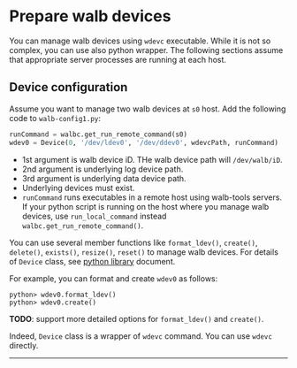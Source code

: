 # Prepare walb devices

You can manage walb devices using `wdevc` executable.
While it is not so complex, you can use also python wrapper.
The following sections assume that appropriate server processes are running at each host.

## Device configuration

Assume you want to manage two walb devices at `s0` host.
Add the following code to `walb-config1.py`:

```python
runCommand = walbc.get_run_remote_command(s0)
wdev0 = Device(0, '/dev/ldev0', '/dev/ddev0', wdevcPath, runCommand)
```

- 1st argument is walb device iD. THe walb device path will `/dev/walb/iD`.
- 2nd argument is underlying log device path.
- 3rd argument is underlying data device path.
- Underlying devices must exist.
- `runCommand` runs executables in a remote host using walb-tools servers.
  If your python script is running on the host where you manage walb devices,
  use `run_local_command` instead `walbc.get_run_remote_command()`.

You can use several member functions like
`format_ldev()`, `create()`, `delete()`, `exists()`, `resize()`, `reset()`
to manage walb devices.
For details of `Device` class, see [python library](python.md) document.

For example, you can format and create `wdev0` as follows:
```
python> wdev0.format_ldev()
python> wdev0.create()
```

**TODO**: support more detailed options for `format_ldev()` and `create()`.

Indeed, `Device` class is a wrapper of `wdevc` command.
You can use `wdevc` directly.


-----
